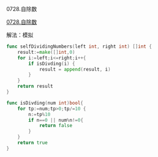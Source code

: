 0728.自除数

[0728.自除数](https://leetcode-cn.com/problems/self-dividing-numbers/)



解法：模拟

```go
func selfDividingNumbers(left int, right int) []int {
	result:=make([]int,0)
	for i:=left;i<=right;i++{
		if isDivding(i) {
			result = append(result, i)
		}
	}
	return result
}

func isDivding(num int)bool{
	for tp:=num;tp>0;tp/=10 {
		n:=tp%10
		if n==0 || num%n!=0{
			return false
		}
	}
	return true
}
```
